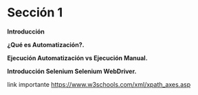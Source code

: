 # Sección 1

**Introducción**

**¿Qué es Automatización?.**

**Ejecución Automatización vs Ejecución Manual.**

**Introducción Selenium Selenium WebDriver.**

link importante
https://www.w3schools.com/xml/xpath_axes.asp
